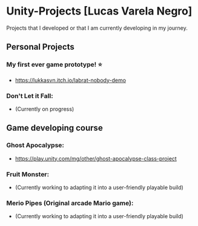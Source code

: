 # Unity-Projects [Lucas Varela Negro]
Projects that I developed or that I am currently developing in my journey.

## __Personal Projects__

### My first ever game prototype! ⭐
- https://lukkasvn.itch.io/labrat-nobody-demo

### Don't Let it Fall:
- (Currently on progress)

## __Game developing course__

### Ghost Apocalypse:

- https://play.unity.com/mg/other/ghost-apocalypse-class-project

### Fruit Monster:

- (Currently working to adapting it into a user-friendly playable build)

### Merio Pipes (Original arcade Mario game):

- (Currently working to adapting it into a user-friendly playable build)

